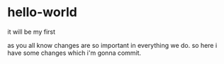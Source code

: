 # hello-world
it will be my first

as you all know changes are so important in everything we do.
so here i have some changes which i'm gonna commit.
